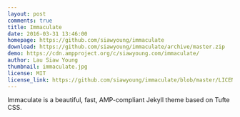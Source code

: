 ```yaml
---
layout: post
comments: true
title: Immaculate
date: 2016-03-31 13:46:00
homepage: https://github.com/siawyoung/immaculate
download: https://github.com/siawyoung/immaculate/archive/master.zip
demo: https://cdn.ampproject.org/c/siawyoung.com/immaculate/
author: Lau Siaw Young
thumbnail: immaculate.jpg
license: MIT
license_link: https://github.com/siawyoung/immaculate/blob/master/LICENSE
---
```


Immaculate is a beautiful, fast, AMP-compliant Jekyll theme based on Tufte CSS.
